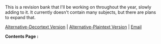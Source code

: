 This is a revision bank that I'll be working on throughout the year, slowly adding to it. It currently doesn't contain many subjects, but there are plans to expand that.

[Alternative-Decortext Version](https://notes.shijan.co.uk) | [Alternative-Plaintext Version](https://github.com/alexgshijan/rev_notes/tree/main/Revision%20Notes) | [Email](mailto:alex@shijan.co.uk)

**Contents Page :** 

```folder-index-content
```
